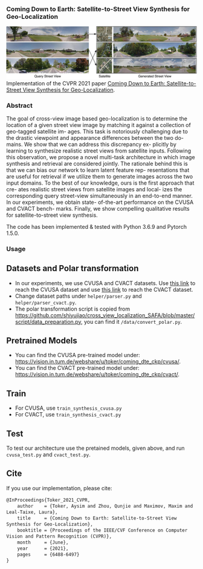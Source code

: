 ### Coming Down to Earth: Satellite-to-Street View Synthesis for Geo-Localization 
<img src="./teaser-small.png">
Implementation of the CVPR 2021 paper <a href="https://arxiv.org/pdf/2103.06818.pdf">Coming Down to Earth: Satellite-to-Street View Synthesis for Geo-Localization</a>. 

### Abstract 

The goal of cross-view image based geo-localization is to determine the location of a given street view image by matching it against a collection of geo-tagged satellite im- ages. This task is notoriously challenging due to the drastic viewpoint and appearance differences between the two do- mains. We show that we can address this discrepancy ex- plicitly by learning to synthesize realistic street views from satellite inputs. Following this observation, we propose a novel multi-task architecture in which image synthesis and retrieval are considered jointly. The rationale behind this is that we can bias our network to learn latent feature rep- resentations that are useful for retrieval if we utilize them to generate images across the two input domains. To the best of our knowledge, ours is the first approach that cre- ates realistic street views from satellite images and local- izes the corresponding query street-view simultaneously in an end-to-end manner. In our experiments, we obtain state- of-the-art performance on the CVUSA and CVACT bench- marks. Finally, we show compelling qualitative results for satellite-to-street view synthesis.

The code has been implemented & tested with Python 3.6.9 and Pytorch 1.5.0.
### Usage 
## Datasets and Polar transformation

* In our experiments, we use CVUSA and CVACT datasets. Use <a href="https://github.com/viibridges/crossnet">this link</a> to reach the CVUSA dataset and use <a href="https://github.com/Liumouliu/OriCNN">this link</a> to reach the CVACT dataset. 
* Change dataset paths under `helper/parser.py` and `helper/parser_cvact.py`. 
* The polar transformation script is copied from https://github.com/shiyujiao/cross_view_localization_SAFA/blob/master/script/data_preparation.py, you can find it `/data/convert_polar.py`.

## Pretrained Models 
* You can find the CVUSA pre-trained model under: https://vision.in.tum.de/webshare/u/toker/coming_dte_ckp/cvusa/.
* You can find the CVACT pre-trained model under: https://vision.in.tum.de/webshare/u/toker/coming_dte_ckp/cvact/.
## Train 
* For CVUSA, use `train_synthesis_cvusa.py` 
* For CVACT, use `train_synthesis_cvact.py` 

## Test 
To test our architecture use the pretained models, given above, and run  `cvusa_test.py` and `cvact_test.py`.
## Cite
If you use our implementation, please cite:
```
@InProceedings{Toker_2021_CVPR,
    author    = {Toker, Aysim and Zhou, Qunjie and Maximov, Maxim and Leal-Taixe, Laura},
    title     = {Coming Down to Earth: Satellite-to-Street View Synthesis for Geo-Localization},
    booktitle = {Proceedings of the IEEE/CVF Conference on Computer Vision and Pattern Recognition (CVPR)},
    month     = {June},
    year      = {2021},
    pages     = {6488-6497}
}
```
